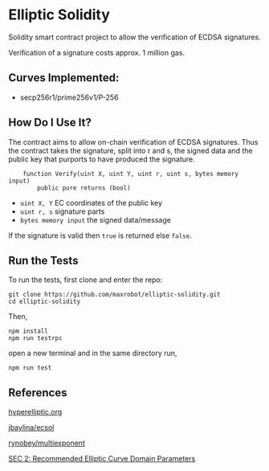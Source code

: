 # Elliptic Solidity
Solidity smart contract project to allow the verification of ECDSA signatures.

Verification of a signature costs approx. 1 million gas.

## Curves Implemented:
* secp256r1/prime256v1/P-256

## How Do I Use It?
The contract aims to allow on-chain verification of ECDSA signatures. Thus the contract takes the signature, split into r and s, the signed data and the public key that purports to have produced the signature.

```
    function Verify(uint X, uint Y, uint r, uint s, bytes memory input)
        public pure returns (bool)
```

* `uint X, Y` EC coordinates of the public key
* `uint r, s` signature parts
* `bytes memory input` the signed data/message

If the signature is valid then `true` is returned else `false`.

## Run the Tests
To run the tests, first clone and enter the repo:
```
git clone https://github.com/maxrobot/elliptic-solidity.git
cd elliptic-solidity
```

Then,
```
npm install
npm run testrpc
```

open a new terminal and in the same directory run,
```
npm run test
```

## References
[hyperelliptic.org](https://hyperelliptic.org/)

[jbaylina/ecsol](https://github.com/jbaylina/ecsol)

[rynobey/multiexponent](https://github.com/rynobey/multi-exponent)

[SEC 2: Recommended Elliptic Curve Domain Parameters](http://www.secg.org/SEC2-Ver-1.0.pdf)
